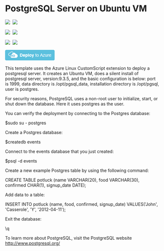 # PostgreSQL Server on Ubuntu VM

<IMG SRC="https://azbotstorage.blob.core.windows.net/badges/postgresql-standalone-server-ubuntu/PublicLastTestDate.svg" />&nbsp;
<IMG SRC="https://azbotstorage.blob.core.windows.net/badges/postgresql-standalone-server-ubuntu/PublicDeployment.svg" />&nbsp;

<IMG SRC="https://azbotstorage.blob.core.windows.net/badges/postgresql-standalone-server-ubuntu/FairfaxLastTestDate.svg" />&nbsp;
<IMG SRC="https://azbotstorage.blob.core.windows.net/badges/postgresql-standalone-server-ubuntu/FairfaxDeployment.svg" />&nbsp;

<IMG SRC="https://azbotstorage.blob.core.windows.net/badges/postgresql-standalone-server-ubuntu/BestPracticeResult.svg" />&nbsp;
<IMG SRC="https://azbotstorage.blob.core.windows.net/badges/postgresql-standalone-server-ubuntu/CredScanResult.svg" />&nbsp;

<a href="https://portal.azure.com/#create/Microsoft.Template/uri/https%3A%2F%2Fraw.githubusercontent.com%2FAzure%2Fazure-quickstart-templates%2Fmaster%2Fpostgresql-standalone-server-ubuntu%2Fazuredeploy.json" target="_blank"><img src="https://raw.githubusercontent.com/Azure/azure-quickstart-templates/master/1-CONTRIBUTION-GUIDE/images/deploytoazure.png"/></a>

This template uses the Azure Linux CustomScript extension to deploy a postgresql server. It creates an Ubuntu VM, does a silent install of postgresql server, version:9.3.5, and the basic configuration is below: port is 1999, data directory is /opt/pgsql_data, installation directory is /opt/pgsql, user is postgres.




For security reasons, PostgreSQL uses a non-root user to initialize, start, or shut down the database. Here it uses postgres as the user.

You can verify the deployment by connecting to the Postgres database:

$sudo su - postgres


Create a Postgres database:

$createdb events


Connect to the events database that you just created:

$psql -d events



Create a new example Postgres table by using the following command:

CREATE TABLE potluck (name VARCHAR(20), food VARCHAR(30),   confirmed CHAR(1), signup_date DATE);


Add data to a table:

INSERT INTO potluck (name, food, confirmed, signup_date) VALUES('John', 'Casserole', 'Y', '2012-04-11');


Exit the database:

\q


To learn more about PostgreSQL, visit the PostgreSQL website http://www.postgresql.org/


